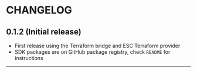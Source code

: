 CHANGELOG
=========

## 0.1.2 (Initial release)

- First release using the Terraform bridge and ESC Terraform provider
- SDK packages are on GitHub package registry, check `README` for instructions

---
